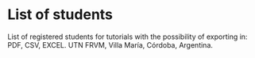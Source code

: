 # List of students
List of registered students for tutorials with the possibility of exporting in: PDF, CSV, EXCEL. UTN FRVM, Villa María, Córdoba, Argentina.
